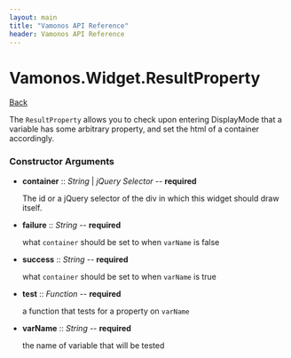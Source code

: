 ```yaml
---
layout: main
title: "Vamonos API Reference"
header: Vamonos API Reference
---
```



Vamonos.Widget.ResultProperty
=============================

[Back](index.html)

The `ResultProperty` allows you to check upon entering DisplayMode that a variable has some arbitrary property, and set the html of a container accordingly.


### Constructor Arguments

 * **container** :: *String* | *jQuery Selector* -- **required**

    The id or a jQuery selector of the div in which this widget should draw itself.



 * **failure** :: *String* -- **required**

    what `container` should be set to when `varName` is false



 * **success** :: *String* -- **required**

    what `container` should be set to when `varName` is true



 * **test** :: *Function* -- **required**

    a function that tests for a property on `varName`



 * **varName** :: *String* -- **required**

    the name of variable that will be tested



